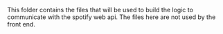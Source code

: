 This folder contains the files that will be used to build the logic to
communicate with the spotify web api. The files here are not used by the
front end.
